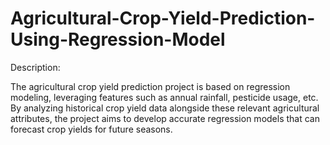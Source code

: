 # Agricultural-Crop-Yield-Prediction-Using-Regression-Model

Description:

The agricultural crop yield prediction project is based on regression modeling, leveraging features such as annual rainfall, pesticide usage, etc. By analyzing historical crop yield data alongside these relevant agricultural attributes, the project aims to develop accurate regression models that can forecast crop yields for future seasons.
